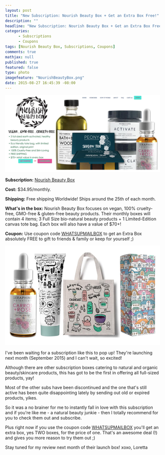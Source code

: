 ```yaml
---
layout: post
title: "New Subscription: Nourish Beauty Box + Get an Extra Box Free!"
description: ""
headline: "New Subscription: Nourish Beauty Box + Get an Extra Box Free!"
categories: 
      - Subscriptions
      - Coupons
tags: [Nourish Beauty Box, Subscriptions, Coupons]
comments: true
mathjax: null
published: true
featured: false
type: photo
imagefeature: "NourishBeautyBox.png"
date: 2015-08-27 16:45:39 -08:00
---
```


<center><a href="https://nourishbeautybox.cratejoy.com" target="_blank">
<img src="/images/NourishBeautyBox.png" border="0" style="border:none;max-width:100%;" alt="Nourish Beauty Box!" />
</a></center>

<p><b>Subscription:</b> <a href="https://nourishbeautybox.cratejoy.com" target="_blank">Nourish Beauty Box</a></p>
<p><b>Cost:</b> $34.95/monthly.</p>
<p><b>Shipping:</b> Free shipping Worldwide! Ships around the 25th of each month.</p>
<p><b>What's in the box:</b> Nourish Beauty Box focuses on vegan, 100% cruelty-free, GMO-free & gluten-free beauty products. Their monthly boxes will contain 4 items; 3 Full Size bio-natural beauty products + 1 Limited-Edition canvas tote bag. Each box will also have a value of $70+!</p>
<p><b>Coupon:</b> Use coupon code <a href="https://nourishbeautybox.cratejoy.com" target="_blank">WHATSUPMAILBOX</a> to get an Extra Box absolutely FREE to gift to friends & family or keep for yourself ;)
<br>

<center><a href="https://nourishbeautybox.cratejoy.com" target="_blank">
<img src="/images/NourishBeautyBox2.png" border="0" style="border:none;max-width:100%;" alt="Nourish Beauty Box!" />
</a></center>

<p>I've been waiting for a subscription like this to pop up! They're launching next month (September 2015) and I can't wait, so excited!</p>

<p>Although there are other subscription boxes catering to natural and organic beauty/skincare products, this has got to be the first in offering all full-sized products, yay!</p> 

<p>Most of the other subs have been discontinued and the one that's still active has been quite disappointing lately by sending out old or expired products, yikes.</p>

<p>So it was a no brainer for me to instantly fall in love with this subscription and if you're like me - a natural beauty junkie - then I totally recommend for you to check them out and subscribe.</p>

<p><i class="icon-gift"></i> Plus right now if you use the coupon code <a href="https://nourishbeautybox.cratejoy.com" target="_blank">WHATSUPMAILBOX</a> you'll get an extra box, yes TWO boxes, for the price of one. That's an awesome deal (!) and gives you more reason to try them out ;)</p>

<p>Stay tuned for my review next month of their launch box!  xoxo, Loretta</p>
